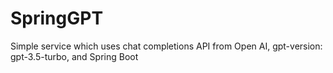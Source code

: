 # SpringGPT
Simple service which uses chat completions API from Open AI, gpt-version: gpt-3.5-turbo, and Spring Boot
